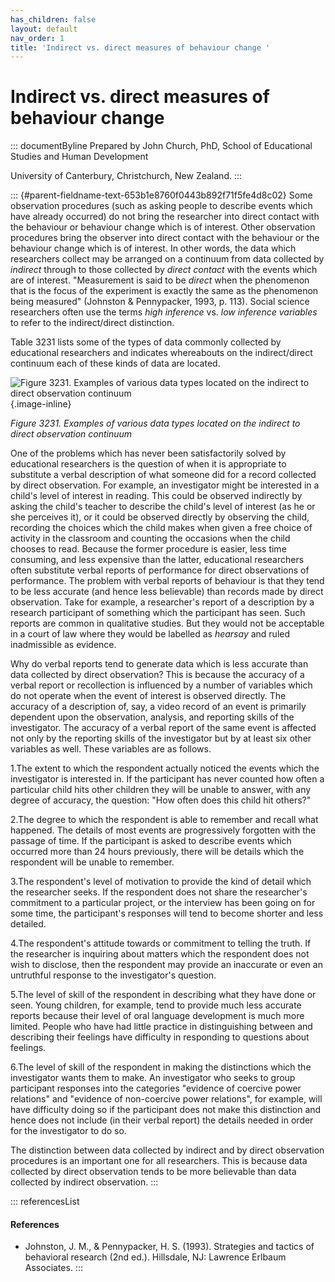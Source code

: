 ```yaml
---
has_children: false
layout: default
nav_order: 1
title: 'Indirect vs. direct measures of behaviour change '
---
```

# Indirect vs. direct measures of behaviour change 


::: documentByline
Prepared by John Church, PhD, School of Educational Studies and Human
Development

University of Canterbury, Christchurch, New Zealand.
:::

::: {#parent-fieldname-text-653b1e8760f0443b892f71f5fe4d8c02}
Some observation procedures (such as asking people to describe events
which have already occurred) do not bring the researcher into direct
contact with the behaviour or behaviour change which is of interest.
Other observation procedures bring the observer into direct contact with
the behaviour or the behaviour change which is of interest. In other
words, the data which researchers collect may be arranged on a continuum
from data collected by *indirect* through to those collected by *direct
contact* with the events which are of interest. "Measurement is said to
be *direct* when the phenomenon that is the focus of the experiment is
exactly the same as the phenomenon being measured" (Johnston &
Pennypacker, 1993, p. 113). Social science researchers often use the
terms *high inference* vs. *low inference* *variables* to refer to the
indirect/direct distinction.

Table 3231 lists some of the types of data commonly collected by
educational researchers and indicates whereabouts on the indirect/direct
continuum each of these kinds of data are located.

![Figure 3231. Examples of various data types located on the indirect to
direct observation
continuum](../../../../../../assets/images/Figure3231.png "Figure 3231. Examples of various data types located on the indirect to direct observation continuum"){.image-inline}

*Figure 3231. Examples of various data types located on the indirect to
direct observation continuum*

One of the problems which has never been satisfactorily solved by
educational researchers is the question of when it is appropriate to
substitute a verbal description of what someone did for a record
collected by direct observation. For example, an investigator might be
interested in a child\'s level of interest in reading. This could be
observed indirectly by asking the child\'s teacher to describe the
child\'s level of interest (as he or she perceives it), or it could be
observed directly by observing the child, recording the choices which
the child makes when given a free choice of activity in the classroom
and counting the occasions when the child chooses to read. Because the
former procedure is easier, less time consuming, and less expensive than
the latter, educational researchers often substitute verbal reports of
performance for direct observations of performance. The problem with
verbal reports of behaviour is that they tend to be less accurate (and
hence less believable) than records made by direct observation. Take for
example, a researcher\'s report of a description by a research
participant of something which the participant has seen. Such reports
are common in qualitative studies. But they would not be acceptable in a
court of law where they would be labelled as *hearsay* and ruled
inadmissible as evidence.

Why do verbal reports tend to generate data which is less accurate than
data collected by direct observation? This is because the accuracy of a
verbal report or recollection is influenced by a number of variables
which do not operate when the event of interest is observed directly.
The accuracy of a description of, say, a video record of an event is
primarily dependent upon the observation, analysis, and reporting skills
of the investigator. The accuracy of a verbal report of the same event
is affected not only by the reporting skills of the investigator but by
at least six other variables as well. These variables are as follows.

1.The extent to which the respondent actually noticed the events which
the investigator is interested in. If the participant has never counted
how often a particular child hits other children they will be unable to
answer, with any degree of accuracy, the question: "How often does this
child hit others?"

2.The degree to which the respondent is able to remember and recall what
happened. The details of most events are progressively forgotten with
the passage of time. If the participant is asked to describe events
which occurred more than 24 hours previously, there will be details
which the respondent will be unable to remember.

3.The respondent\'s level of motivation to provide the kind of detail
which the researcher seeks. If the respondent does not share the
researcher\'s commitment to a particular project, or the interview has
been going on for some time, the participant\'s responses will tend to
become shorter and less detailed.

4.The respondent\'s attitude towards or commitment to telling the truth.
If the researcher is inquiring about matters which the respondent does
not wish to disclose, then the respondent may provide an inaccurate or
even an untruthful response to the investigator\'s question.

5.The level of skill of the respondent in describing what they have done
or seen. Young children, for example, tend to provide much less accurate
reports because their level of oral language development is much more
limited. People who have had little practice in distinguishing between
and describing their feelings have difficulty in responding to questions
about feelings.

6.The level of skill of the respondent in making the distinctions which
the investigator wants them to make. An investigator who seeks to group
participant responses into the categories "evidence of coercive power
relations" and "evidence of non-coercive power relations", for example,
will have difficulty doing so if the participant does not make this
distinction and hence does not include (in their verbal report) the
details needed in order for the investigator to do so.

The distinction between data collected by indirect and by direct
observation procedures is an important one for all researchers. This is
because data collected by direct observation tends to be more believable
than data collected by indirect observation.
:::

::: referencesList
#### References

-   Johnston, J. M., & Pennypacker, H. S. (1993). Strategies and tactics
    of behavioral research (2nd ed.). Hillsdale, NJ: Lawrence Erlbaum
    Associates.
:::
